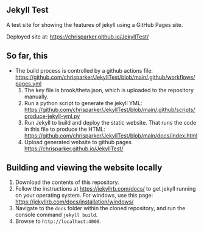 ## Jekyll Test

A test site for showing the features of jekyll using a GitHub Pages site.

Deployed site at: https://chrisparker.github.io/JekyllTest/

## So far, this

- The build process is controlled by a github actions file: https://github.com/chrisparker/JekyllTest/blob/main/.github/workflows/pages.yml
   1. The key file is brook/theta.json, which is uploaded to the repository manually.
   2. Run a python script to generate the jekyll YML: https://github.com/chrisparker/JekyllTest/blob/main/.github/scripts/produce-jekyll-yml.py
   3. Run Jekyll to build and deploy the static website. That runs the code in this file to produce the HTML: https://github.com/chrisparker/JekyllTest/blob/main/docs/index.html
   4. Upload generated website to github pages https://chrisparker.github.io/JekyllTest/

## Building and viewing the website locally

1. Download the contents of this repository.
2. Follow the instructions at https://jekyllrb.com/docs/ to get jekyll running on your operating system. For windows, use this page: https://jekyllrb.com/docs/installation/windows/
3. Navigate to the `docs` folder within the cloned repository, and run the console command `jekyll build`. 
4. Browse to `http://localhost:4000`.
